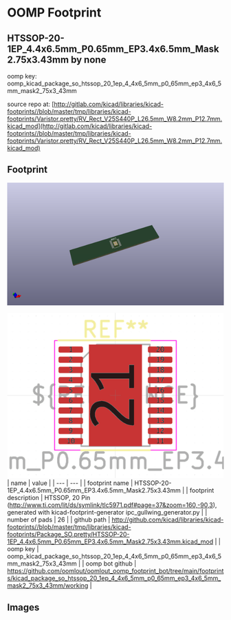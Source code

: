 # OOMP Footprint  
## HTSSOP-20-1EP_4.4x6.5mm_P0.65mm_EP3.4x6.5mm_Mask2.75x3.43mm  by none  
  
oomp key: oomp_kicad_package_so_htssop_20_1ep_4_4x6_5mm_p0_65mm_ep3_4x6_5mm_mask2_75x3_43mm  
  
source repo at: [http://gitlab.com/kicad/libraries/kicad-footprints//blob/master/tmp/libraries/kicad-footprints/Varistor.pretty/RV_Rect_V25S440P_L26.5mm_W8.2mm_P12.7mm.kicad_mod](http://gitlab.com/kicad/libraries/kicad-footprints//blob/master/tmp/libraries/kicad-footprints/Varistor.pretty/RV_Rect_V25S440P_L26.5mm_W8.2mm_P12.7mm.kicad_mod)  
## Footprint  
  
[![working_kicad_pcb_3d.png](working_kicad_pcb_3d_600.png)](working_kicad_pcb_3d.png)  
  
[![working.png](working_600.png)](working.png)  
| name | value | 
| --- | --- | 
| footprint name | HTSSOP-20-1EP_4.4x6.5mm_P0.65mm_EP3.4x6.5mm_Mask2.75x3.43mm | 
| footprint description | HTSSOP, 20 Pin (http://www.ti.com/lit/ds/symlink/tlc5971.pdf#page=37&zoom=160,-90,3), generated with kicad-footprint-generator ipc_gullwing_generator.py | 
| number of pads | 26 | 
| github path | http://github.com/kicad/libraries/kicad-footprints//blob/master/tmp/libraries/kicad-footprints/Package_SO.pretty/HTSSOP-20-1EP_4.4x6.5mm_P0.65mm_EP3.4x6.5mm_Mask2.75x3.43mm.kicad_mod | 
| oomp key | oomp_kicad_package_so_htssop_20_1ep_4_4x6_5mm_p0_65mm_ep3_4x6_5mm_mask2_75x3_43mm | 
| oomp bot github | https://github.com/oomlout/oomlout_oomp_footprint_bot/tree/main/footprints/kicad_package_so_htssop_20_1ep_4_4x6_5mm_p0_65mm_ep3_4x6_5mm_mask2_75x3_43mm/working | 
## Images  
